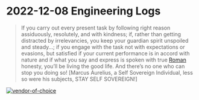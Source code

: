 # 2022-12-08 Engineering Logs

> If you carry out every present task by following right reason assiduously, resolutely, and with kindness; if, rather than getting distracted by irrelevancies, you keep your guardian spirit unspoiled and steady…; if you engage with the task not with expectations or evasions, but satisfied if your current performance is in accord with nature and if what you say and express is spoken with true [Roman](https://intel.github.io/dffml/main/news/0_4_0_alpha_release.html) honesty, you’ll be living the good life. And there’s no one who can stop you doing so! [Marcus Aurelius, a Self Sovereign Individual, less so were his subjects, STAY SELF SOVEREIGN!]

[![vendor-of-choice](https://user-images.githubusercontent.com/5950433/206564909-167536b6-7381-48dc-907d-29009c689dff.jpg)](https://pdxjohnny.github.io/redpill/)